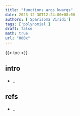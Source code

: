 ```yaml
---
title: "functions args kwargs"
date: 2023-12-30T12:24:00+08:00
authors: ['Sparisoma Viridi']
tags: ['polynomial']
draft: false
math: true
url: "000x"
---
```

{{< toc >}}


## intro
+ ..


## refs
+ ..